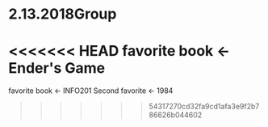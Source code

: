 # 2.13.2018Group

<<<<<<< HEAD
favorite book <- Ender's Game
=======
 favorite book <- INFO201
 Second favorite <- 1984
>>>>>>> 54317270cd32fa9cd1afa3e9f2b786626b044602
